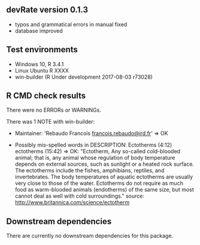 ## devRate version 0.1.3
* typos and grammatical errors in manual fixed
* database improved

## Test environments
* Windows 10, R 3.4.1
* Linux Ubuntu R XXXX
* win-builder (R Under development 2017-08-03 r73028)

## R CMD check results
There were no ERRORs or WARNINGs. 

There was 1 NOTE with win-builder:

* Maintainer: 'Rebaudo Francois <francois.rebaudo@ird.fr>'
=> OK

* Possibly mis-spelled words in DESCRIPTION:
  Ectotherms (4:12)
  ectotherms (15:42)
=> OK: "Ectotherm, Any so-called cold-blooded animal; that is, any animal whose regulation of body temperature depends on external sources, such as sunlight or a heated rock surface. The ectotherms include the fishes, amphibians, reptiles, and invertebrates. The body temperatures of aquatic ectotherms are usually very close to those of the water. Ectotherms do not require as much food as warm-blooded animals (endotherms) of the same size, but most cannot deal as well with cold surroundings."
source: http://www.britannica.com/science/ectotherm

## Downstream dependencies
There are currently no downstream dependencies for this package.
